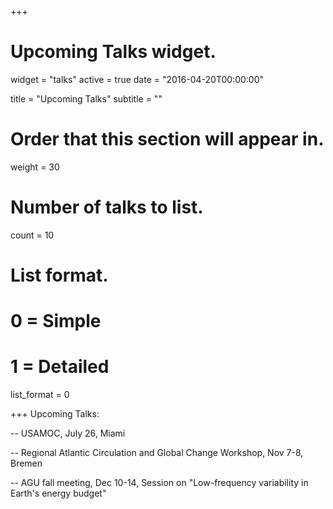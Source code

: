 +++
# Upcoming Talks widget.
widget = "talks"
active = true
date = "2016-04-20T00:00:00"

title = "Upcoming Talks"
subtitle = ""

# Order that this section will appear in.
weight = 30

# Number of talks to list.
count = 10

# List format.
#   0 = Simple
#   1 = Detailed
list_format = 0

+++
Upcoming Talks:

-- USAMOC, July 26, Miami

-- Regional Atlantic Circulation and Global Change Workshop, Nov 7-8, Bremen

-- AGU fall meeting, Dec 10-14, Session on "Low-frequency variability in Earth's energy budget" 
